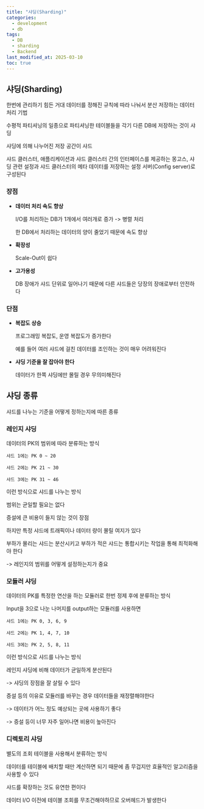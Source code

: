 ```yaml
---
title: "샤딩(Sharding)"
categories:
  - development
  - db
tags:
  - DB
  - sharding
  - Backend
last_modified_at: 2025-03-10
toc: true
---
```


## 샤딩(Sharding)

한번에 관리하기 힘든 거대 데이터를 정해진 규칙에 따라 나눠서 분산 저장하는 데이터 처리 기법

수평적 파티셔닝의 일종으로 파티셔닝한 테이블들을 각기 다른 DB에 저장하는 것이 샤딩

샤딩에 의해 나누어진 저장 공간이 샤드

샤드 클러스터, 애플리케이션과 샤드 클러스터 간의 인터페이스를 제공하는 몽고스, 샤딩 관련 설정과 샤드 클러스터의 메타 데이터를 저장하는 설정 서버(Config server)로 구성된다

### 장점

- **데이터 처리 속도 향상**

    I/O를 처리하는 DB가 1개에서 여러개로 증가 -> 병렬 처리

    한 DB에서 처리하는 데이터의 양이 줄었기 때문에 속도 향상

- **확장성**

    Scale-Out이 쉽다

- **고가용성**

    DB 장애가 샤드 단위로 일어나기 때문에 다른 샤드들은 당장의 장애로부터 안전하다

### 단점

- **복잡도 상승**

    프로그래밍 복잡도,  운영 복잡도가 증가한다

    예를 들어 여러 샤드에 걸친 데이터를 조인하는 것이 매우 어려워진다

- **샤딩 기준을 잘 잡아야 한다**

    데이터가 한쪽 샤딩에만 몰릴 경우 무의미해진다

## 샤딩 종류

샤드를 나누는 기준을 어떻게 정하는지에 따른 종류

### 레인지 샤딩

데이터의 PK의 범위에 따라 분류하는 방식

```plaintext
샤드 1에는 PK 0 ~ 20

샤드 2에는 PK 21 ~ 30

샤드 3에는 PK 31 ~ 46
```

이런 방식으로 샤드를 나누는 방식

범위는 균일할 필요는 없다

증설에 큰 비용이 들지 않는 것이 장점

하지만 특정 샤드에 트래픽이나 데이터 량이 몰릴 여지가 있다

부하가 몰리는 샤드는 분산시키고 부하가 적은 샤드는 통합시키는 작업을 통해 최적화해야 한다

-> 레인지의 범위를 어떻게 설정하는지가 중요

### 모듈러 샤딩

데이터의 PK를 특정한 연산을 하는 모듈러로 한번 정제 후에 분류하는 방식

Input을 3으로 나눈 나머지를 output하는 모듈러를 사용하면

```plaintext
샤드 1에는 PK 0, 3, 6, 9

샤드 2에는 PK 1, 4, 7, 10

샤드 3에는 PK 2, 5, 8, 11
```

이런 방식으로 샤드를 나누는 방식

레인지 샤딩에 비해 데이터가 균일하게 분산된다

-> 샤딩의 장점을 잘 살릴 수 있다

증설 등의 이유로 모듈러를 바꾸는 경우 데이터들을 재정렬해야한다

-> 데이터가 어느 정도 예상되는 곳에 사용하기 좋다

-> 증설 등이 너무 자주 일어나면 비용이 높아진다

### 디렉토리 샤딩

별도의 조회 테이블을 사용해서 분류하는 방식

데이터를 테이블에 배치할 때만 계산하면 되기 때문에 좀 무겁지만 효율적인 알고리즘을 사용할 수 있다

샤드를 확장하는 것도 유연한 편이다

데이터 I/O 이전에 테이블 조회를 무조건해야하므로 오버헤드가 발생한다
